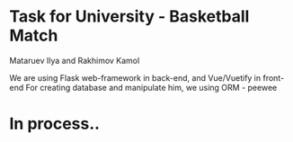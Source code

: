 # Task for University - Basketball Match


Mataruev Ilya and Rakhimov Kamol

We are using Flask web-framework in back-end, and Vue/Vuetify in front-end 
For creating database and manipulate him, we using ORM - peewee


# In process..
